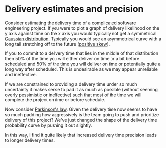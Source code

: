 # Delivery estimates and precision

Consider estimating the delivery time of a complicated software engineering project. If you were to plot a graph of delivery likelihood on the y axis against time on the x axis you would typically not get a symmetrical [Gaussian distribution](https://en.wikipedia.org/wiki/Normal_distribution). Typically you would see an asymmetrical curve with a long tail stretching off to the future ([positive skew](https://en.wikipedia.org/wiki/Skewness)).

If you to commit to a delivery time that lies in the middle of that distribution then 50% of the time you will either deliver on time or a bit before scheduled and 50% of the time you will deliver on time or potentially quite a long way after scheduled. This is undesirable as we may appear unreliable and ineffective.

If we are constrained to providing a delivery time under so much uncertainty it makes sense to pad it as much as possible (without seeming overly pessimistic or ineffective) such that most of the time we will complete the project on time or before schedule.

Now consider [Parkinson's law](https://en.wikipedia.org/wiki/Parkinson%27s_law). Given the delivery time now seems to have so much padding how aggressively is the team going to push and prioritize delivery of this project? We've just changed the shape of the delivery time probability curve by pushing it out slightly.

In this way, I find it quite likely that increased delivery time precision leads to longer delivery times.
